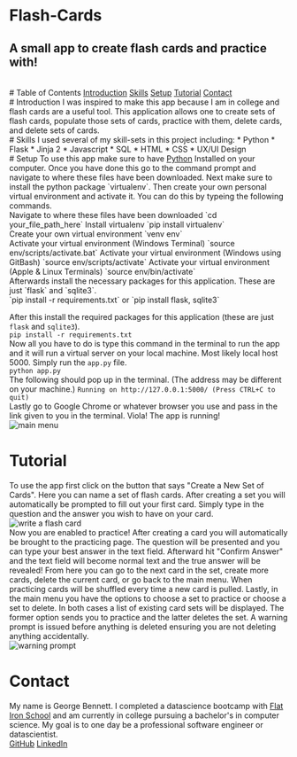 # Flash-Cards
## A small app to create flash cards and practice with!
<br>
# Table of Contents
<a href='#Introduction'>Introduction</a>
<a href='#Skills'>Skills</a>
<a href='#Setup'>Setup</a>
<a href='#Tutorial'>Tutorial</a>
<a href='#Contact'>Contact</a>
<br>
# Introduction
I was inspired to make this app because I am in college and flash cards are a useful tool. This application allows one to create sets of flash cards, populate those sets of cards, practice with them, delete cards, and delete sets of cards.
<br>
# Skills
I used several of my skill-sets in this project including:
* Python
* Flask
* Jinja 2
* Javascript
* SQL
* HTML
* CSS
* UX/UI Design
<br>
# Setup
To use this app make sure to have <a href="https://www.python.org/downloads/">Python</a> Installed on your computer. Once you have done this go to the command prompt and navigate to where these files have been downloaded. Next make sure to install the python package `virtualenv`. Then create your own personal virtual environment and activate it. You can do this by typeing the following commands. 
<br>
Navigate to where these files have been downloaded
`cd your_file_path_here`
Install virtualenv
`pip install virtualenv` 
<br>
Create your own virtual environment
`venv env`
<br>
Activate your virtual environment (Windows Terminal)
`source env/scripts/activate.bat`
Activate your virtual environment (Windows using GitBash)
`source env/scripts/activate`
Activate your virtual environment (Apple & Linux Terminals)
`source env/bin/activate`
<br>
Afterwards install the necessary packages for this application. These are just `flask` and `sqlite3`.
<br>
`pip install -r requirements.txt` or `pip install flask, sqlite3`
<br>

 After this install the required packages for this application (these are just `flask` and `sqlite3`). 
<br>
`pip install -r requirements.txt`
<br>
Now all you have to do is type this command in the terminal to run the app and it will run a virtual server on your local machine. Most likely local host 5000. Simply run the `app.py` file.
<br>
`python app.py`
<br>
The following should pop up in the terminal. (The address may be different on your machine.)
`Running on http://127.0.0.1:5000/ (Press CTRL+C to quit)`
<br>
Lastly go to Google Chrome or whatever browser you use and pass in the link given to you in the terminal. Viola! The app is running!
<br>
<img alt='main menu' scr='./pics/Main-Menu.png' style='text-align: center;'>
<br>

# Tutorial
To use the app first click on the button that says "Create a New Set of Cards". Here you can name a set of flash cards. After creating a set you will automatically be prompted to fill out your first card. Simply type in the question and the answer you wish to have on your card.
<br>
<img alt='write a flash card' scr='./pics/Create-Card.png' style='text-align: center;'>
<br>
Now you are enabled to practice! After creating a card you will automatically be brought to the practicing page. The question will be presented and you can type your best answer in the text field. Afterward hit "Confirm Answer" and the text field will become normal text and the true answer will be revealed! From here you can go to the next card in the set, create more cards, delete the current card, or go back to the main menu. When practicing cards will be shuffled every time a new card is pulled. Lastly, in the main menu you have the options to choose a set to practice or choose a set to delete. In both cases a list of existing card sets will be displayed. The former option sends you to practice and the latter deletes the set. A warning prompt is issued before anything is deleted ensuring you are not deleting anything accidentally. 
<br>
<img alt='warning prompt' scr='./pics/Create-Card.png' style='text-align: center;'>
<br>
# Contact
My name is George Bennett. I completed a datascience bootcamp with <a href='https://flatironschool.com/'>Flat Iron School</a> and am currently in college pursuing a bachelor's in computer science. My goal is to one day be a professional software engineer or datascientist. 
<br>
<a href='https://github.com/GeorgeWilliamBennett/'>GitHub</a>
<a href='https://www.linkedin.com/feed/'>LinkedIn</a>
